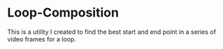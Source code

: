 # Loop-Composition

This is a utility I created to find the best start and end point in a series of video frames for a loop.
